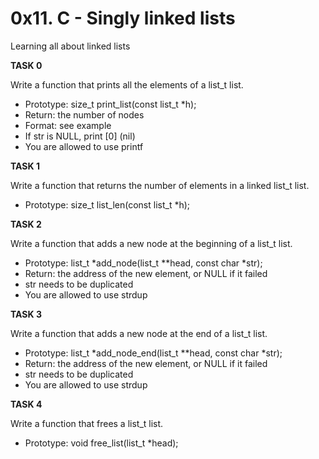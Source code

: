 # 0x11. C - Singly linked lists

Learning all about linked lists

**TASK 0**

Write a function that prints all the elements of a list_t list.

* Prototype: size_t print_list(const list_t *h);
* Return: the number of nodes
* Format: see example
* If str is NULL, print [0] (nil)
* You are allowed to use printf

**TASK 1**

Write a function that returns the number of elements in a linked list_t list.

* Prototype: size_t list_len(const list_t *h);

**TASK 2**

Write a function that adds a new node at the beginning of a list_t list.

* Prototype: list_t *add_node(list_t **head, const char *str);
* Return: the address of the new element, or NULL if it failed
* str needs to be duplicated
* You are allowed to use strdup

**TASK 3**

Write a function that adds a new node at the end of a list_t list.

* Prototype: list_t *add_node_end(list_t **head, const char *str);
* Return: the address of the new element, or NULL if it failed
* str needs to be duplicated
* You are allowed to use strdup

**TASK 4**

Write a function that frees a list_t list.

* Prototype: void free_list(list_t *head);